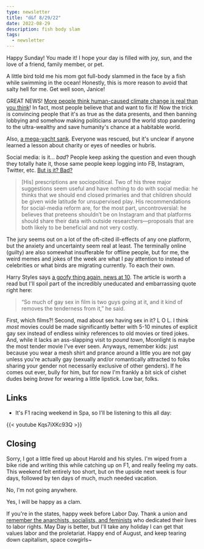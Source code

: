 ```yaml
---
type: newsletter
title: "d&f 8/29/22"
date: 2022-08-29
description: fish body slam
tags:
  - newsletter
---
```

Happy Sunday! You made it! I hope your day is filled with joy, sun, and the love of a friend, family member, or pet.

A little bird told me his mom got full-body slammed in the face by a fish while swimming in the ocean! Honestly, this is more reason to avoid that salty hell for me. Get well soon, Janice!

GREAT NEWS! [More people think human-caused climate change is real than you think](https://www.nature.com/articles/s41467-022-32412-y)! In fact, most people believe that and want to fix it! Now the trick is convincing people that it's as true as the data presents, and then banning lobbying and somehow making politicians around the world stop pandering to the ultra-wealthy and save humanity's chance at a habitable world.

Also, [a mega-yacht sank](https://jalopnik.com/watch-this-130-foot-megayacht-sink-off-the-coast-of-ita-1849445415). Everyone was rescued, but it's unclear if anyone learned a lesson about charity or eyes of needles or hubris.

Social media: is it... _bad_? People keep asking the question and even though they totally hate it, those same people keep logging into FB, Instagram, Twitter, etc. [But is it? Bad?](https://www.newyorker.com/culture/annals-of-inquiry/we-know-less-about-social-media-than-we-think)

> [His] prescriptions are sociopolitical. Two of his three major suggestions seem useful and have nothing to do with social media: he thinks that we should end closed primaries and that children should be given wide latitude for unsupervised play. His recommendations for social-media reform are, for the most part, uncontroversial: he believes that preteens shouldn’t be on Instagram and that platforms should share their data with outside researchers—proposals that are both likely to be beneficial and not very costly.

The jury seems out on a lot of the oft-cited ill-effects of any one platform, but the anxiety and uncertainty seem real at least. The terminally online (guilty) are also somewhat insufferable for offline people, but for me, the weird memes and jokes of the week are what I pay attention to instead of celebrities or what birds are migrating currently. To each their own.

Harry Styles says [a goofy thing again, news at 10](https://www.dazeddigital.com/music/article/56811/1/harry-styles-faces-backlash-for-comments-about-gay-sex-in-films-grindr). The article is worth a read but I'll spoil part of the incredibly uneducated and embarrassing quote right here:

> “So much of gay sex in film is two guys going at it, and it kind of removes the tenderness from it,” he said.

First, which films?! Second, mad about sex having sex in it? L O L. I think _most_ movies could be made significantly better with 5-10 minutes of explicit gay sex instead of endless winky references to old movies or tired jokes. And, while it lacks an ass-slapping visit to _pound town_, Moonlight is maybe the most tender movie I've ever seen. Anyways, remember kids: just because you wear a mesh shirt and prance around a little you are not gay unless you're actually gay (sexually and/or romantically attracted to folks sharing your gender not necessarily exclusive of other genders). If he comes out ever, bully for him, but for now I'm frankly a bit sick of cishet dudes being _brave_ for wearing a little lipstick. Low bar, folks.

## Links

- It's F1 racing weekend in Spa, so I'll be listening to this all day:

{{< youtube Kqs7iXKc93Q >}}

## Closing

Sorry, I got a little fired up about Harold and his styles. I'm wiped from a bike ride and writing this while catching up on F1, and really feeling my oats. This weekend felt entirely too short, but on the upside next week is four days, followed by ten days of much, much needed vacation. 

No, I'm not going anywhere.

Yes, I will be happy as a clam.

If you're in the states, happy week before Labor Day. Thank a union and [remember the anarchists, socialists, and feminists](https://en.wikipedia.org/wiki/Labor_Day) who dedicated their lives to labor rights. May Day is better, but I'll take any holiday I can get that values labor and the proletariat. Happy end of August, and keep tearing down capitalism, space cowgirls~